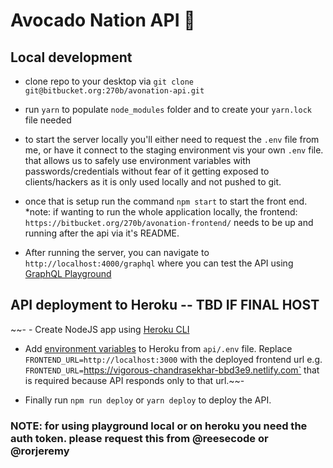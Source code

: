 # Avocado Nation API 🥑

## Local development
- clone repo to your desktop via `git clone git@bitbucket.org:270b/avonation-api.git`

- run `yarn` to populate `node_modules` folder and to create your `yarn.lock` file needed

- to start the server locally you'll either need to request the `.env` file from me, or have it connect to the staging environment vis your own `.env` file. that allows us to safely use environment variables with passwords/credentials without fear of it getting exposed to clients/hackers as it is only used locally and not pushed to git.

- once that is setup run the command `npm start` to start the front end. *note: if wanting to run the whole application locally, the frontend: `https://bitbucket.org/270b/avonation-frontend/` needs to be up and running after the api via it's README.

- After running the server, you can navigate to `http://localhost:4000/graphql` where you can test the API using [GraphQL Playground](https://www.apollographql.com/docs/apollo-server/testing/graphql-playground/)

## API deployment to Heroku -- TBD IF FINAL HOST
~~- - Create NodeJS app using [Heroku CLI](https://devcenter.heroku.com/articles/getting-started-with-nodejs)
- Add [environment variables](https://devcenter.heroku.com/articles/config-vars) to Heroku from `api/.env` file.
  Replace `FRONTEND_URL=http://localhost:3000` with the deployed frontend url e.g. `FRONTEND_URL=`https://vigorous-chandrasekhar-bbd3e9.netlify.com` that is required because API responds only to that url.~~-

- Finally run `npm run deploy` or `yarn deploy` to deploy the API.

### NOTE: for using playground local or on heroku you need the auth token. please request this from @reesecode or @rorjeremy